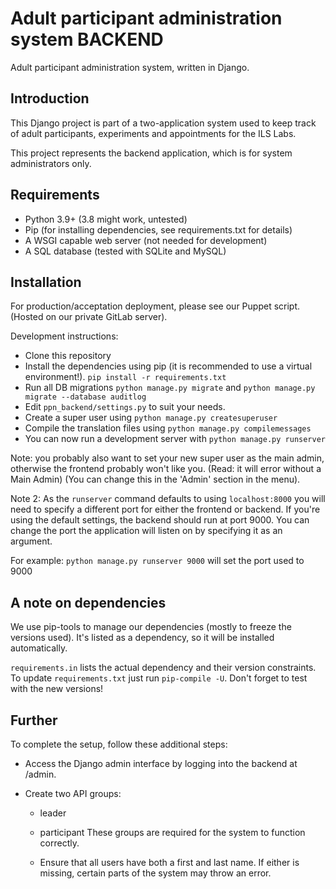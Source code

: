# Adult participant administration system BACKEND

Adult participant administration system, written in Django.

## Introduction

This Django project is part of a two-application system used to keep track of 
adult participants, experiments and appointments for the ILS Labs.

This project represents the backend application, which is for system 
administrators only.

## Requirements

* Python 3.9+ (3.8 might work, untested)
* Pip (for installing dependencies, see requirements.txt for details)
* A WSGI capable web server (not needed for development)
* A SQL database (tested with SQLite and MySQL)

## Installation

For production/acceptation deployment, please see our Puppet script. (Hosted on 
our private GitLab server).

Development instructions:
* Clone this repository
* Install the dependencies using pip (it is recommended to use a virtual 
  environment!). ``pip install -r requirements.txt``
* Run all DB migrations ``python manage.py migrate`` and ``python manage.py migrate --database auditlog``
* Edit ``ppn_backend/settings.py`` to suit your needs.
* Create a super user using ``python manage.py createsuperuser``
* Compile the translation files using ``python manage.py compilemessages``
* You can now run a development server with ``python manage.py runserver``

Note: you probably also want to set your new super user as the main admin, 
otherwise the frontend probably won't like you. (Read: it will error without a 
Main Admin)
(You can change this in the 'Admin' section in the menu).

Note 2:
As the ``runserver`` command defaults to using ``localhost:8000`` you will need 
to specify a different port for either the frontend or backend. If you're using
the default settings, the backend should run at port 9000. You can change 
the port the application will listen on by specifying it as an argument.

For example: ``python manage.py runserver 9000`` will set the port used to 9000

## A note on dependencies
We use pip-tools to manage our dependencies (mostly to freeze the versions 
used). It's listed as a dependency, so it will be installed automatically.

``requirements.in`` lists the actual dependency and their version constraints. 
To update ``requirements.txt`` just run ``pip-compile -U``. Don't forget to test 
with the new versions!

## Further
To complete the setup, follow these additional steps:

* Access the Django admin interface by logging into the backend at /admin.

* Create two API groups:

    - leader

    - participant
  These groups are required for the system to function correctly.

  * Ensure that all users have both a first and last name.
    If either is missing, certain parts of the system may throw an error.


